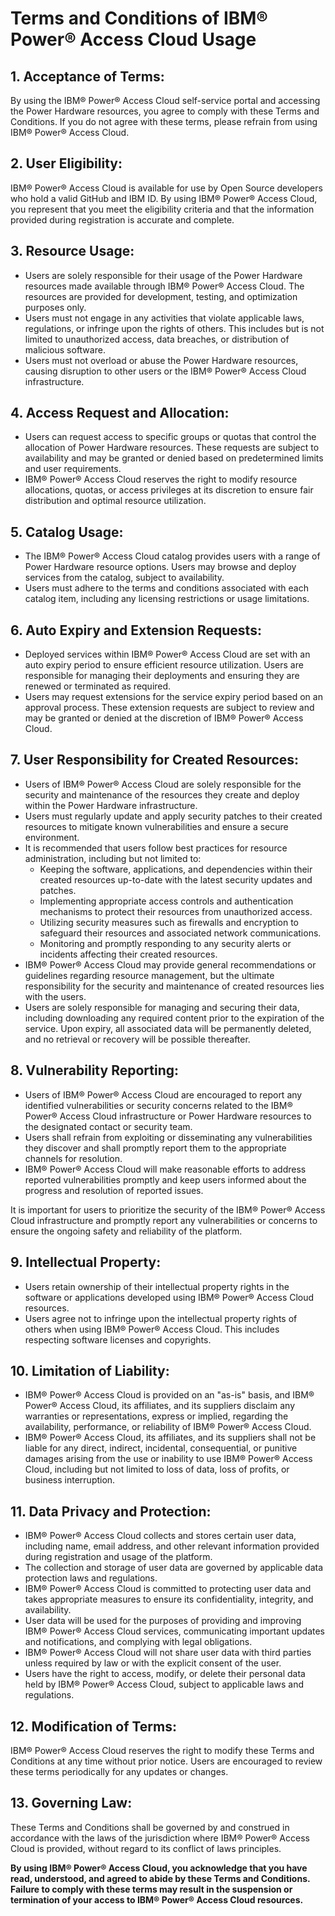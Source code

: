 # Terms and Conditions of IBM&reg; Power&reg; Access Cloud Usage

## 1. Acceptance of Terms:
By using the IBM&reg; Power&reg; Access Cloud self-service portal and accessing the Power Hardware resources, you agree to comply with these Terms and Conditions. If you do not agree with these terms, please refrain from using IBM&reg; Power&reg; Access Cloud.

## 2. User Eligibility:
IBM&reg; Power&reg; Access Cloud is available for use by Open Source developers who hold a valid GitHub and IBM ID. By using IBM&reg; Power&reg; Access Cloud, you represent that you meet the eligibility criteria and that the information provided during registration is accurate and complete.

## 3. Resource Usage:
* Users are solely responsible for their usage of the Power Hardware resources made available through IBM&reg; Power&reg; Access Cloud. The resources are provided for development, testing, and optimization purposes only.
* Users must not engage in any activities that violate applicable laws, regulations, or infringe upon the rights of others. This includes but is not limited to unauthorized access, data breaches, or distribution of malicious software.
* Users must not overload or abuse the Power Hardware resources, causing disruption to other users or the IBM&reg; Power&reg; Access Cloud infrastructure.

## 4. Access Request and Allocation:
* Users can request access to specific groups or quotas that control the allocation of Power Hardware resources. These requests are subject to availability and may be granted or denied based on predetermined limits and user requirements.
* IBM&reg; Power&reg; Access Cloud reserves the right to modify resource allocations, quotas, or access privileges at its discretion to ensure fair distribution and optimal resource utilization.

## 5. Catalog Usage:
* The IBM&reg; Power&reg; Access Cloud catalog provides users with a range of Power Hardware resource options. Users may browse and deploy services from the catalog, subject to availability.
* Users must adhere to the terms and conditions associated with each catalog item, including any licensing restrictions or usage limitations.

## 6. Auto Expiry and Extension Requests:
* Deployed services within IBM&reg; Power&reg; Access Cloud are set with an auto expiry period to ensure efficient resource utilization. Users are responsible for managing their deployments and ensuring they are renewed or terminated as required.
* Users may request extensions for the service expiry period based on an approval process. These extension requests are subject to review and may be granted or denied at the discretion of IBM&reg; Power&reg; Access Cloud.

## 7. User Responsibility for Created Resources:
* Users of IBM&reg; Power&reg; Access Cloud are solely responsible for the security and maintenance of the resources they create and deploy within the Power Hardware infrastructure.
* Users must regularly update and apply security patches to their created resources to mitigate known vulnerabilities and ensure a secure environment.
* It is recommended that users follow best practices for resource administration, including but not limited to:
  - Keeping the software, applications, and dependencies within their created resources up-to-date with the latest security updates and patches.
  - Implementing appropriate access controls and authentication mechanisms to protect their resources from unauthorized access.
  - Utilizing security measures such as firewalls and encryption to safeguard their resources and associated network communications.
  - Monitoring and promptly responding to any security alerts or incidents affecting their created resources.
* IBM&reg; Power&reg; Access Cloud may provide general recommendations or guidelines regarding resource management, but the ultimate responsibility for the security and maintenance of created resources lies with the users.
* Users are solely responsible for managing and securing their data, including downloading any required content prior to the expiration of the service. Upon expiry, all associated data will be permanently deleted, and no retrieval or recovery will be possible thereafter.

## 8. Vulnerability Reporting:
* Users of IBM&reg; Power&reg; Access Cloud are encouraged to report any identified vulnerabilities or security concerns related to the IBM&reg; Power&reg; Access Cloud infrastructure or Power Hardware resources to the designated contact or security team.
* Users shall refrain from exploiting or disseminating any vulnerabilities they discover and shall promptly report them to the appropriate channels for resolution.
* IBM&reg; Power&reg; Access Cloud will make reasonable efforts to address reported vulnerabilities promptly and keep users informed about the progress and resolution of reported issues.

It is important for users to prioritize the security of the IBM&reg; Power&reg; Access Cloud infrastructure and promptly report any vulnerabilities or concerns to ensure the ongoing safety and reliability of the platform.

## 9. Intellectual Property:
* Users retain ownership of their intellectual property rights in the software or applications developed using IBM&reg; Power&reg; Access Cloud resources.
* Users agree not to infringe upon the intellectual property rights of others when using IBM&reg; Power&reg; Access Cloud. This includes respecting software licenses and copyrights.

## 10. Limitation of Liability:
* IBM&reg; Power&reg; Access Cloud is provided on an "as-is" basis, and IBM&reg; Power&reg; Access Cloud, its affiliates, and its suppliers disclaim any warranties or representations, express or implied, regarding the availability, performance, or reliability of IBM&reg; Power&reg; Access Cloud.
* IBM&reg; Power&reg; Access Cloud, its affiliates, and its suppliers shall not be liable for any direct, indirect, incidental, consequential, or punitive damages arising from the use or inability to use IBM&reg; Power&reg; Access Cloud, including but not limited to loss of data, loss of profits, or business interruption.

## 11. Data Privacy and Protection:
* IBM&reg; Power&reg; Access Cloud collects and stores certain user data, including name, email address, and other relevant information provided during registration and usage of the platform.
* The collection and storage of user data are governed by applicable data protection laws and regulations.
* IBM&reg; Power&reg; Access Cloud is committed to protecting user data and takes appropriate measures to ensure its confidentiality, integrity, and availability.
* User data will be used for the purposes of providing and improving IBM&reg; Power&reg; Access Cloud services, communicating important updates and notifications, and complying with legal obligations.
* IBM&reg; Power&reg; Access Cloud will not share user data with third parties unless required by law or with the explicit consent of the user.
* Users have the right to access, modify, or delete their personal data held by IBM&reg; Power&reg; Access Cloud, subject to applicable laws and regulations.

## 12. Modification of Terms:
IBM&reg; Power&reg; Access Cloud reserves the right to modify these Terms and Conditions at any time without prior notice. Users are encouraged to review these terms periodically for any updates or changes.

## 13. Governing Law:
These Terms and Conditions shall be governed by and construed in accordance with the laws of the jurisdiction where IBM&reg; Power&reg; Access Cloud is provided, without regard to its conflict of laws principles.


**By using IBM&reg; Power&reg; Access Cloud, you acknowledge that you have read, understood, and agreed to abide by these Terms and Conditions. Failure to comply with these terms may result in the suspension or termination of your access to IBM&reg; Power&reg; Access Cloud resources.**
